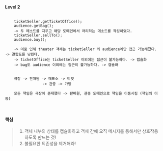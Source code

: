 #### Level 2

<pre>
<code>
    ticketSeller.getTicketOffice();
    audience.getBag(); 
    -> 두 메소드를 지우고 해당 도메인에서 처리하는 메소드를 작성하였다.
    ticketSeller.sellTo();
    audience.buy();
    
    -> 이로 인해 theater 객체는 ticketSeller 와 audience에만 접근 가능해졌다. -> 결합도를 낮췄다.
    -> ticketOffice는 ticketSeller 이외에는 접근이 불가능하다. -> 캡슐화
    -> bag도 audience 이외에는 접근이 불가능하다. -> 캡슐화
    
    
    극장 -> 판매원 -> 매표소 -> 티켓
                 -> 관중 -> 가방 
                 
    모든 책임은 극장에 존재했다 -> 판매원, 관중 도메인으로 책임을 이동시킴 (책임의 이동)             
    
</code>
</pre>

#### 핵심
>1.  객체 내부의 상태를 캡슐화하고 객체 간에 오직 메시지를 통해서만 상호작용하도록 만드는 것!  
>2.  불필요한 의존성을 제거해라!